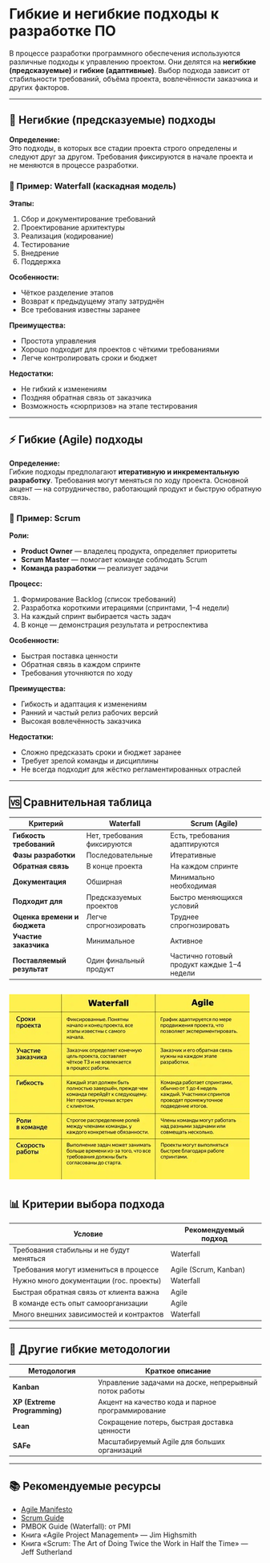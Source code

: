 # Гибкие и негибкие подходы к разработке ПО

В процессе разработки программного обеспечения используются различные подходы к управлению проектом. Они делятся на **негибкие (предсказуемые)** и **гибкие (адаптивные)**. Выбор подхода зависит от стабильности требований, объёма проекта, вовлечённости заказчика и других факторов.

---

## 🧱 Негибкие (предсказуемые) подходы

**Определение:**  
Это подходы, в которых все стадии проекта строго определены и следуют друг за другом. Требования фиксируются в начале проекта и не меняются в процессе разработки.

### 🔹 Пример: Waterfall (каскадная модель)

**Этапы:**  
1. Сбор и документирование требований  
2. Проектирование архитектуры  
3. Реализация (кодирование)  
4. Тестирование  
5. Внедрение  
6. Поддержка

**Особенности:**  
- Чёткое разделение этапов  
- Возврат к предыдущему этапу затруднён  
- Все требования известны заранее

**Преимущества:**  
- Простота управления  
- Хорошо подходит для проектов с чёткими требованиями  
- Легче контролировать сроки и бюджет

**Недостатки:**  
- Не гибкий к изменениям  
- Поздняя обратная связь от заказчика  
- Возможность «сюрпризов» на этапе тестирования

---

## ⚡ Гибкие (Agile) подходы

**Определение:**  
Гибкие подходы предполагают **итеративную и инкрементальную разработку**. Требования могут меняться по ходу проекта. Основной акцент — на сотрудничество, работающий продукт и быструю обратную связь.

### 🔹 Пример: Scrum

**Роли:**  
- **Product Owner** — владелец продукта, определяет приоритеты  
- **Scrum Master** — помогает команде соблюдать Scrum  
- **Команда разработки** — реализует задачи

**Процесс:**  
1. Формирование Backlog (список требований)  
2. Разработка короткими итерациями (спринтами, 1–4 недели)  
3. На каждый спринт выбирается часть задач  
4. В конце — демонстрация результата и ретроспектива

**Особенности:**  
- Быстрая поставка ценности  
- Обратная связь в каждом спринте  
- Требования уточняются по ходу

**Преимущества:**  
- Гибкость и адаптация к изменениям  
- Ранний и частый релиз рабочих версий  
- Высокая вовлечённость заказчика

**Недостатки:**  
- Сложно предсказать сроки и бюджет заранее  
- Требует зрелой команды и дисциплины  
- Не всегда подходит для жёстко регламентированных отраслей

---

## 🆚 Сравнительная таблица

| Критерий                  | Waterfall                        | Scrum (Agile)                   |
|---------------------------|----------------------------------|----------------------------------|
| **Гибкость требований**    | Нет, требования фиксируются      | Есть, требования адаптируются   |
| **Фазы разработки**        | Последовательные                 | Итеративные                     |
| **Обратная связь**         | В конце проекта                  | На каждом спринте               |
| **Документация**           | Обширная                         | Минимально необходимая          |
| **Подходит для**           | Предсказуемых проектов           | Быстро меняющихся условий       |
| **Оценка времени и бюджета** | Легче спрогнозировать           | Труднее спрогнозировать         |
| **Участие заказчика**      | Минимальное                      | Активное                         |
| **Поставляемый результат** | Один финальный продукт           | Частично готовый продукт каждые 1–4 недели |

![Agile vs Waterfall](../assets/images/ba/agileVSwaterfall.jpeg)
---

## 📊 Критерии выбора подхода

| Условие                                      | Рекомендуемый подход |
|----------------------------------------------|----------------------|
| Требования стабильны и не будут меняться     | Waterfall            |
| Требования могут измениться в процессе       | Agile (Scrum, Kanban)|
| Нужно много документации (гос. проекты)      | Waterfall            |
| Быстрая обратная связь от клиента важна      | Agile                |
| В команде есть опыт самоорганизации          | Agile                |
| Много внешних зависимостей и контрактов      | Waterfall            |

---

## 🧪 Другие гибкие методологии

| Методология | Краткое описание |
|-------------|------------------|
| **Kanban**  | Управление задачами на доске, непрерывный поток работы |
| **XP (Extreme Programming)** | Акцент на качество кода и парное программирование |
| **Lean**    | Сокращение потерь, быстрая доставка ценности |
| **SAFe**    | Масштабируемый Agile для больших организаций |

---

## 📚 Рекомендуемые ресурсы

- [Agile Manifesto](https://agilemanifesto.org)  
- [Scrum Guide](https://scrumguides.org)  
- PMBOK Guide (Waterfall): от PMI  
- Книга «Agile Project Management» — Jim Highsmith  
- Книга «Scrum: The Art of Doing Twice the Work in Half the Time» — Jeff Sutherland